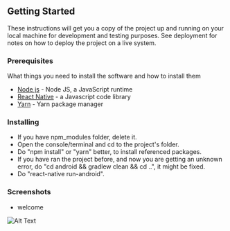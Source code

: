 
## Getting Started

These instructions will get you a copy of the project up and running on your local machine for development and testing purposes. See deployment for notes on how to deploy the project on a live system.

### Prerequisites

What things you need to install the software and how to install them

* [Node js](https://nodejs.org/en/) - Node JS, a JavaScript runtime
* [React Native](https://facebook.github.io/react-native/docs/getting-started.html#content) - a Javascript code library
* [Yarn](https://yarnpkg.com/lang/en/) - Yarn package manager

### Installing

* If you have npm_modules folder, delete it.
* Open the console/terminal and cd to the project's folder.
* Do "npm install" or "yarn" better, to install referenced packages.
* If you have ran the project before, and now you are getting an unknown error, do "cd android && gradlew clean && cd ..", it might be fixed.
* Do "react-native run-android".

### Screenshots

* welcome

![Alt Text](https://media.giphy.com/media/l3fzZDZQ23CvEk4Ni/giphy.gif)



